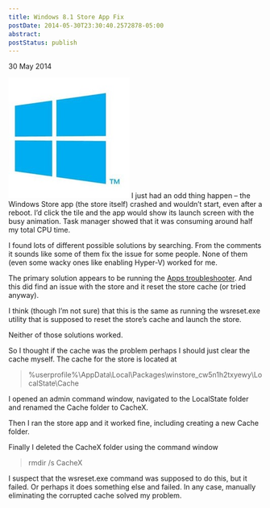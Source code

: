 ```yaml
---
title: Windows 8.1 Store App Fix
postDate: 2014-05-30T23:30:40.2572878-05:00
abstract: 
postStatus: publish
---
```

30 May 2014

[![th0B3I1GL5](binary/WindowsLiveWriter/Windows8.1StoreAppFix_14A9B/th0B3I1GL5_thumb.jpg "th0B3I1GL5")](binary/WindowsLiveWriter/Windows8.1StoreAppFix_14A9B/th0B3I1GL5_2.jpg) I just had an odd thing happen – the Windows Store app (the store itself) crashed and wouldn’t start, even after a reboot. I’d click the tile and the app would show its launch screen with the busy animation. Task manager showed that it was consuming around half my total CPU time.

I found lots of different possible solutions by searching. From the comments it sounds like some of them fix the issue for some people. None of them (even some wacky ones like enabling Hyper-V) worked for me.

The primary solution appears to be running the [Apps troubleshooter](http://windows.microsoft.com/en-US/windows-8/what-troubleshoot-problems-app). And this did find an issue with the store and it reset the store cache (or tried anyway).

I think (though I’m not sure) that this is the same as running the wsreset.exe utility that is supposed to reset the store’s cache and launch the store.

Neither of those solutions worked.

So I thought if the cache was the problem perhaps I should just clear the cache myself. The cache for the store is located at


> %userprofile%\AppData\Local\Packages\winstore\_cw5n1h2txyewy\LocalState\Cache


I opened an admin command window, navigated to the LocalState folder and renamed the Cache folder to CacheX.

Then I ran the store app and it worked fine, including creating a new Cache folder.

Finally I deleted the CacheX folder using the command window


> rmdir /s CacheX


I suspect that the wsreset.exe command was supposed to do this, but it failed. Or perhaps it does something else and failed. In any case, manually eliminating the corrupted cache solved my problem.
